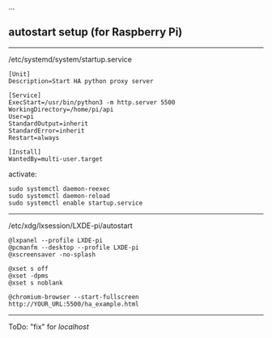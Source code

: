 ...
## autostart setup (for Raspberry Pi)
---
/etc/systemd/system/startup.service
```
[Unit]
Description=Start HA python proxy server

[Service]
ExecStart=/usr/bin/python3 -m http.server 5500
WorkingDirectory=/home/pi/api
User=pi
StandardOutput=inherit
StandardError=inherit
Restart=always

[Install]
WantedBy=multi-user.target
```

activate:
```
sudo systemctl daemon-reexec
sudo systemctl daemon-reload
sudo systemctl enable startup.service
```

---
/etc/xdg/lxsession/LXDE-pi/autostart
```
@lxpanel --profile LXDE-pi
@pcmanfm --desktop --profile LXDE-pi
@xscreensaver -no-splash

@xset s off
@xset -dpms
@xset s noblank

@chromium-browser --start-fullscreen http://YOUR_URL:5500/ha_example.html
```
---
ToDo: "fix" for *localhost*
